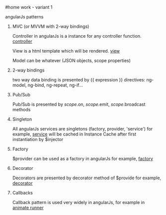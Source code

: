 #home work - variant 1

angularJs patterns

1. MVC (or MVVM with 2-way bindings)

	Controller in angularJs is a instance for any controller function. [controller](./src/controller.js)

	View is a html template which will be rendered. [view](./src/view.html)

	Model can be whatever (JSON objects, scope properties)

2. 2-way bindings

	two way data binding is presented by {{ expression }}
	directives: ng-model, ng-bind, ng-repeat, ng-if...

3. Pub/Sub

	Pub/Sub is presented by $scope.$on, $scope.$emit, $scope.$broadcast methods


4. Singleton

	All angularJs services are singletons (factory, provider, 'service')
	for example, [service](./src/service.js) will be cached in Instance Cache after first instantiation by $injector


5. Factory

	$provider can be used as a factory in angularJs
	for example, [factory](./src/factory.js)

6. Decorator

	Decorators are presented by decorator method of $provide
	for example, [decorator](https://github.com/angular/angular.js/blob/291d7c467fba51a9cb89cbeee62202d51fe64b09/src/ngTouch/directive/ngClick.js#L44)


7. Callbacks

	Callback pattern is used very widely in angularJs, for example in [animate runner](https://github.com/angular/angular.js/blob/291d7c467fba51a9cb89cbeee62202d51fe64b09/src/ngAnimate/animateRunner.js#L20) 


